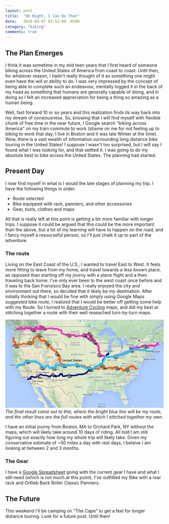 ```yaml
---
layout: post
title:  "Oh Right, I Can Do That"
date:   2016-04-07 02:52:00 -0500
category: "biking"
comments: true
---
```

## The Plan Emerges

I think it was sometime in my mid teen years that I first heard of someone biking across the United States of America from coast to coast. Until then, for whatever reason, I hadn't really thought of it as something one might even have the will or ability to do. I was very impressed by the concept of being able to complete such an endeavour, mentally logged it in the back of my head as something that humans are generally capable of doing, and in doing so I felt an increased appreciation for being a thing so amazing as a human being.

Well, fast forward 10 or so years and this realization finds its way back into my stream of consiousness. So, knowing that I will find myself with flexible chunk of free time in the near future, I Google search "biking across America" on my train commute to work (shame on me for not feeling up to biking to work that day; I live in Boston and it was late Winter at the time). Wow, there is a vast wealth of information surrounding long distance bike touring in the United States! I suppose I wasn't too surprised, but I will say I found what I was looking for, and that settled it. I was going to do my absolute best to bike across the United States. The planning had started.

## Present Day

I now find myself in what is I would the late stages of planning my trip. I have the following things in order:

* Route selected
* Bike equipped with rack, panniers, and other accessories
* Gear, tools, clothes and maps

All that is really left at this point is getting a bit more familiar with longer trips. I suppose it could be argued that this could be the more important than the above, but a lot of my learning will have to happen on the road, and I fancy myself a resourseful person, so I'll just chalk it up to part of the adventure.

### The route
Living on the East Coast of the U.S., I wanted to travel East to West. It feels more fitting to leave from my home, and travel towards a less known place, as opposed than starting off my journy with a plane flight and a then traveling back home. I've only ever been to the west coast once before and it was to the San Fransisco Bay area. I really enjoyed the city and environment out there, so decided that it likely be my destination. After initially thinking that I would be fine with simply using Google Maps suggested bike route, I realized that I would be better off getting some help with my Route. So I turned to [Adventure Cycling](http://adventurecycling.org) maps, and did my best at stitching together a route with their well reseached turn-by-turn maps.

![screenshot](https://raw.githubusercontent.com/glenlovett/glenlovett.github.io/master/assets/route.png)
*The final result came out to this, where the bright blue line will be my route, and the other lines are the full routes with which I stitched together my own.*

I have an initial journy from Boston, MA to Orchard Park, NY without the maps, which will likely take around 10 days of riding. All told I am still figuring out exactly how long my whole trip will likely take. Given my conservative estimate of ~50 miles a day with rest days, I beleive I am looking at between 2 and 3 months.

### The Gear

I have a [Google Spreadsheet](https://docs.google.com/spreadsheets/d/1JToXwzN94L38Lr0xwUaQGvvhbSDUjbJ1m8I0R1NzOKk/edit?usp=sharing) going with the current gear I have and what I still need (which is not much at this point). I've outfitted my Bike with a rear rack and Ortlieb Back Roller Classic Panniers.

## The Future

This weekend I'll be camping on "The Cape" to get a feel for longer distance touring. Look for a future post. Until then!
